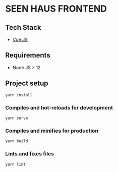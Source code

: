 # SEEN HAUS FRONTEND

## Tech Stack

- [Vue JS](https://vuejs.org/)

## Requirements

- Node JS > 12

## Project setup
```
yarn install
```

### Compiles and hot-reloads for development
```
yarn serve
```

### Compiles and minifies for production
```
yarn build
```

### Lints and fixes files
```
yarn lint
```

